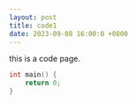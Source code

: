 ```yaml
---
layout: post
title: code1
date: 2023-09-08 16:00:0 +0800
---
```


this is a code page.

```c++
int main() {
	return 0;
}
```

